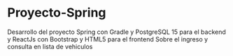 # Proyecto-Spring
Desarrollo del proyecto Spring con Gradle y PostgreSQL 15 para el backend y ReactJs con Bootstrap y HTML5 para el frontend
Sobre el ingreso y consulta en lista de vehiculos
